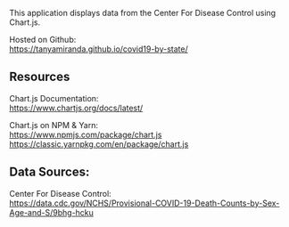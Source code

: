 This application displays data from the Center For Disease Control using Chart.js.

Hosted on Github:<br/>
https://tanyamiranda.github.io/covid19-by-state/

## Resources

Chart.js Documentation:<br/>
https://www.chartjs.org/docs/latest/

Chart.js on NPM & Yarn:<br/> 
https://www.npmjs.com/package/chart.js <br/>
https://classic.yarnpkg.com/en/package/chart.js

## Data Sources:

Center For Disease Control:<br/>
https://data.cdc.gov/NCHS/Provisional-COVID-19-Death-Counts-by-Sex-Age-and-S/9bhg-hcku
